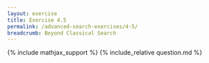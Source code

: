 ```yaml
---
layout: exercise
title: Exercise 4.5
permalink: /advanced-search-exercises/4-5/
breadcrumb: Beyond Classical Search
---
```


{% include mathjax_support %}
{% include_relative question.md %}
